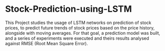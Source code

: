 # Stock-Prediction-using-LSTM
This Project studies the usage of LSTM networks on prediction of stock prices, to predict future trends of stock prices based on the price history, alongside with moving averages. For that goal, a prediction model was built, and a series of experiments were executed and theirs results analysed against RMSE (Root Mean Square Error).
